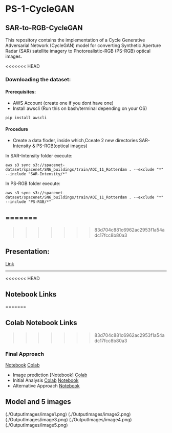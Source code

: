 # PS-1-CycleGAN

## SAR-to-RGB-CycleGAN

This repository contains the implementation of a Cycle Generative Adversarial Network (CycleGAN) model for converting Synthetic Aperture Radar (SAR) satellite imagery to Photorealistic-RGB (PS-RGB) optical images.

<<<<<<< HEAD
### Downloading the dataset:
#### Prerequisites:
- AWS Account (create one if you dont have one)
- Install awscli (Run this on bash/terminal depending on your OS)
```
pip install awscli
```
#### Procedure
- Create a data floder, inside which,Cceate 2 new directories SAR-Intensity & PS-RGB(optical images)

In SAR-Intensity folder execute:
```
aws s3 sync s3://spacenet-dataset/spacenet/SN6_buildings/train/AOI_11_Rotterdam . --exclude "*" --include "SAR-Intensity/*"
```
In PS-RGB folder execute:
```
aws s3 sync s3://spacenet-dataset/spacenet/SN6_buildings/train/AOI_11_Rotterdam . --exclude "*" --include "PS-RGB/*"
```
=======
---
>>>>>>> 83d704c881c6962ac2953f1a54adc17fcc8b80a3

## Presentation:
[Link]()

---
<<<<<<< HEAD
##  Notebook Links
=======

## Colab Notebook Links
>>>>>>> 83d704c881c6962ac2953f1a54adc17fcc8b80a3

### Final Approach
[Notebook](./Notebooks/Final-Approach.ipynb) 
[Colab](https://colab.research.google.com/drive/16uxCb3kWBFjbrDGN6iqIR9yl5wfi7JdD?usp=sharing)
- Image prediction
[Notebook]
[Colab](https://colab.research.google.com/drive/16uxCb3kWBFjbrDGN6iqIR9yl5wfi7JdD?usp=sharing)
- Initial Analysis
[Colab](https://colab.research.google.com/drive/1WWUBCR1jre3hP1NDSKRpjaihsUIJJRAv?usp=sharing)
[Notebook](./Notebooks/Initial-Analysis.ipynb)
- Alternative Approach
[Notebook](./Notebooks/Alternative-Approach.ipynb)

## Model and 5 images

(./OutputImages/image1.png)
(./OutputImages/image2.png)
(./OutputImages/image3.png)
(./OutputImages/image4.png)
(./OutputImages/image5.png)
